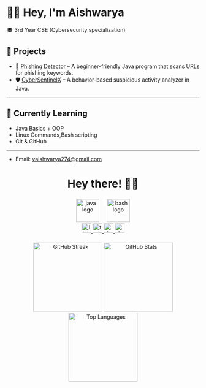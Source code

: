 # 👩‍💻 Hey, I'm Aishwarya

🎓 3rd Year CSE (Cybersecurity specialization)

## 🚀 Projects

- 🎣 [Phishing Detector](https://github.com/Aishwaryeahh-cy/Phishing-Detector) – A beginner-friendly Java program that scans URLs for phishing keywords.
- 🛡️ [CyberSentinelX](https://github.com/Aishwaryeahh-cy/CyberSentinelX) – A behavior-based suspicious activity analyzer in Java.

---

## 🧠 Currently Learning
- Java Basics + OOP
- Linux Commands,Bash scripting
- Git & GitHub

---

- Email: vaishwarya274@gmail.com
<h1 align="center">Hey there! 👋🏻</h1>

###

<div align="center">
  <img src="https://skillicons.dev/icons?i=java" height="60" alt="java logo" />
  <img width="12" />
  <img src="https://skillicons.dev/icons?i=bash" height="60" alt="bash logo" />
</div>

<div align="center">
 <a href="https://www.linkedin.com/in/vvaishwarya?utm_source=share&utm_campaign=share_via&utm_content=profile&utm_medium=android_app" target="_blank">
  <img src="https://img.shields.io/static/v1?message=LinkedIn&logo=linkedin&label=&color=0077B5&logoColor=white&labelColor=&style=for-the-badge" height="25" alt="linkedin logo" />
</a>

  <a href="https://twitter.com/YOUR_TWITTER" target="_blank">
    <img src="https://img.shields.io/static/v1?message=Twitter&logo=twitter&label=&color=1DA1F2&logoColor=white&labelColor=&style=for-the-badge" height="25" alt="twitter logo" />
  </a>
  <a href="https://discord.com/users/YOUR_DISCORD_ID" target="_blank">
    <img src="https://img.shields.io/static/v1?message=Discord&logo=discord&label=&color=7289DA&logoColor=white&labelColor=&style=for-the-badge" height="25" alt="discord logo" />
  </a>
  <a href="https://dev.to/YOUR_DEVTO" target="_blank">
    <img src="https://img.shields.io/static/v1?message=dev.to&logo=dev.to&label=&color=0A0A0A&logoColor=white&labelColor=&style=for-the-badge" height="25" alt="devto logo" />
  </a>
</div>

###

<!-- GitHub Stats Section -->
<div align="center">

  <!-- Streak Stats -->
  <img src="https://streak-stats.demolab.com?user=Aishwaryeahh-cy&theme=dracula&hide_border=false" height="180" alt="GitHub Streak"/>

  <!-- General Stats -->
  <img src="https://github-readme-stats.vercel.app/api?username=Aishwaryeahh-cy&show_icons=true&theme=dracula&hide_border=false&count_private=true" height="180" alt="GitHub Stats"/>

  <!-- Top Languages -->
  <img src="https://github-readme-stats.vercel.app/api/top-langs/?username=Aishwaryeahh-cy&layout=compact&theme=dracula&hide_border=false" height="180" alt="Top Languages"/>
  
</div>
